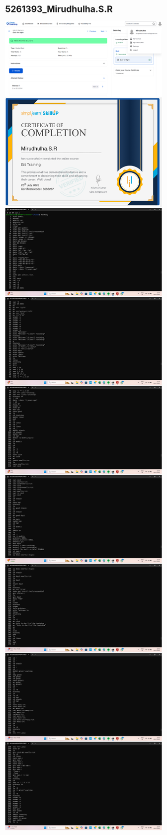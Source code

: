 # 5261393_Mirudhulha.S.R
![](SDLC/agile.png)
![](Git/certificate/Git_training.png)
![](linux/commands_linux_screenshots/linux1.png)
![](linux/commands_linux_screenshots/linux2.png)
![](linux/commands_linux_screenshots/linux3.png)
![](linux/commands_linux_screenshots/linux4.png)
![](linux/commands_linux_screenshots/linux5.png)
![](linux/commands_linux_screenshots/linux6.png)
![](linux/commands_linux_screenshots/linux7.png)

